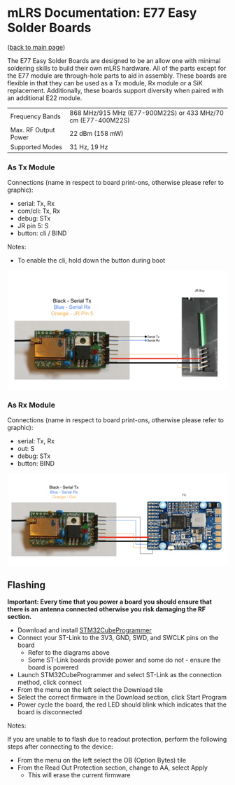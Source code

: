 # mLRS Documentation: E77 Easy Solder Boards #

([back to main page](../README.md))

The E77 Easy Solder Boards are designed to be an allow one with minimal soldering skills to build their own mLRS hardware. All of the parts except for the E77 module are through-hole parts to aid in assembly.  These boards are flexible in that they can be used as a Tx module, Rx module or a SiK replacement. Additionally, these boards support diversity when paired with an additional E22 module.

<table>
  <tbody>
    <tr>
      <td>Frequency Bands</td>
      <td>868 MHz/915 MHz (E77-900M22S) or 433 MHz/70 cm (E77-400M22S)</td>
    </tr>
    <tr>
      <td>Max. RF Output Power</td>
      <td>22 dBm (158 mW)</td>
    </tr>
    <tr>
      <td>Supported Modes</td>
      <td>31 Hz, 19 Hz</td>
    </tr>
  </tbody>
</table>

### As Tx Module ###

Connections (name in respect to board print-ons, otherwise please refer to graphic):

- serial: Tx, Rx
- com/cli: Tx, Rx
- debug: STx
- JR pin 5: S
- button: cli / BIND

Notes:

- To enable the cli, hold down the button during boot

<img src="images/E77_Tx_Wiring.png" width="720">

### As Rx Module ###

Connections (name in respect to board print-ons, otherwise please refer to graphic):

- serial: Tx, Rx
- out: S
- debug: STx
- button: BIND

<img src="images/E77_Rx_Wiring.png" width="720">

## Flashing ##

**Important: Every time that you power a board you should ensure that there is an antenna connected otherwise you risk damaging the RF section.**

- Download and install [STM32CubeProgrammer](https://www.st.com/en/development-tools/stm32cubeprog.html)
- Connect your ST-Link to the 3V3, GND, SWD, and SWCLK pins on the board
    - Refer to the diagrams above
    - Some ST-Link boards provide power and some do not - ensure the board is powered
- Launch STM32CubeProgrammer and select ST-Link as the connection method, click connect
- From the menu on the left select the Download tile
- Select the correct firmware in the Download section, click Start Program
- Power cycle the board, the red LED should blink which indicates that the board is disconnected

Notes:

If you are unable to to flash due to readout protection, perform the following steps after connecting to the device:
- From the menu on the left select the OB (Option Bytes) tile
- From the Read Out Protection section, change to AA, select Apply
    - This will erase the current firmware